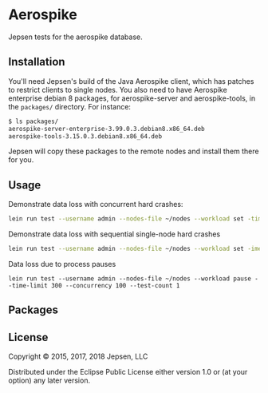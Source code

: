 # Aerospike

Jepsen tests for the aerospike database.

## Installation

You'll need Jepsen's build of the Java Aerospike client, which has patches to restrict clients to single nodes. You also need to have Aerospike enterprise debian 8 packages, for aerospike-server and aerospike-tools, in the `packages/` directory. For instance:

```sh
$ ls packages/
aerospike-server-enterprise-3.99.0.3.debian8.x86_64.deb
aerospike-tools-3.15.0.3.debian8.x86_64.deb
```

Jepsen will copy these packages to the remote nodes and install them there for
you.

## Usage

Demonstrate data loss with concurrent hard crashes:

```bash
lein run test --username admin --nodes-file ~/nodes --workload set -time-limit 120 --concurrency 100 --no-partitions --no-clocks --max-dead-nodes 5
```

Demonstrate data loss with sequential single-node hard crashes

```bash
lein run test --username admin --nodes-file ~/nodes --workload set -ime-limit 300 --concurrency 100 --no-partitions --no-clocks --max-dead-nodes 1 --replication-factor 2 --nemesis-interval 5 --test-count 100
```

Data loss due to process pauses

```
lein run test --username admin --nodes-file ~/nodes --workload pause --time-limit 300 --concurrency 100 --test-count 1
```

## Packages

## License

Copyright © 2015, 2017, 2018 Jepsen, LLC

Distributed under the Eclipse Public License either version 1.0 or (at
your option) any later version.
